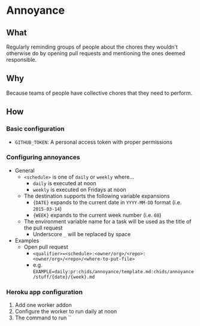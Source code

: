 # Annoyance

## What

Regularly reminding groups of people about the chores they wouldn't otherwise do by opening pull requests and mentioning the ones deemed responsible.

## Why

Because teams of people have collective chores that they need to perform.

## How

### Basic configuration

* `GITHUB_TOKEN`: A personal access token with proper permissions

### Configuring annoyances

* General
   * `<schedule>` is one of `daily` or `weekly` where...
      * `daily` is executed at noon
      * `weekly` is executed on Fridays at noon
   * The destination supports the following variable expansions
      * `{DATE}` expands to the current date in `YYYY-MM-DD` format (i.e. `2015-03-14`)
      * `{WEEK}` expands to the current week number (i.e. `08`)
   * The environment variable name for a task will be used as the title of the pull request
      * Underscore `_` will be replaced by space ` `
* Examples
   * Open pull request
      * `<qualifier>=<schedule>:<owner/org>/<repo>:<owner/org>/<repo>/<where-to-put-file>`
      * e.g. `EXAMPLE=daily:pr:chids/annoyance/template.md:chids/annoyance/stuff/{date}/{week}.md`

### Heroku app configuration

1. Add one worker addon
2. Configure the worker to run daily at noon
3. The command to run `` 